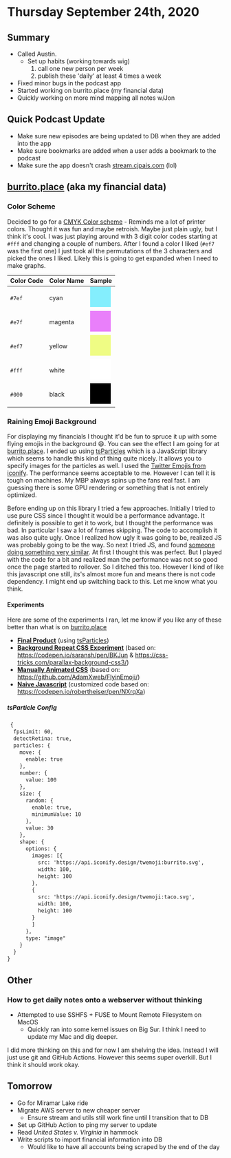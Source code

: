 # Thursday September 24th, 2020

## Summary

* Called Austin.
	* Set up habits (working towards wig)
	 	1. call one new person per week
		2. publish these 'daily' at least 4 times a week
* Fixed minor bugs in the podcast app 
* Started working on burrito.place (my financial data)
* Quickly working on more mind mapping all notes w/Jon

## Quick Podcast Update

* Make sure new episodes are being updated to DB when they are added into the app
* Make sure bookmarks are added when a user adds a bookmark to the podcast
* Make sure the app doesn't crash [stream.cjpais.com](https://stream.cjpais.com) (lol)

## [burrito.place](https://burrito.place) (aka my financial data)

### Color Scheme

Decided to go for a [CMYK Color scheme](https://coolors.co/eeff77-ee77ff-77eeff-000000-ffffff) - Reminds me a lot of printer colors. Thought it was fun and maybe retroish. Maybe just plain ugly, but I think it's cool. I was just playing around with 3 digit color codes starting at `#fff` and changing a couple of numbers. After I found a color I liked (`#ef7` was the first one) I just took all the permutations of the 3 characters and picked the ones I liked. Likely this is going to get expanded when I need to make graphs.

|Color Code|Color Name|Sample|
|---|---|---|
|`#7ef`|cyan|![](cyan.png)|
|`#e7f`|magenta|![](magenta.png)|
|`#ef7`|yellow|![](yellow.png)|
|`#fff`|white|![](white.png)|
|`#000`|black|![](black.png)|

### Raining Emoji Background

For displaying my financials I thought it'd be fun to spruce it up with some flying emojis in the background 😄. You can see the effect I am going for at [burrito.place](https://burrito.place). I ended up using [tsParticles](https://github.com/matteobruni/tsparticles) which is a JavaScript library which seems to handle this kind of thing quite nicely. It allows you to specify images for the particles as well. I used the [Twitter Emojis from iconify](https://iconify.design/icon-sets/twemoji/). The performance seems acceptable to me. However I can tell it is tough on machines. My MBP always spins up the fans real fast. I am guessing there is some GPU rendering or something that is not entirely optimized. 

Before ending up on this library I tried a few approaches. Initially I tried to use pure CSS since I thought it would be a performance advantage. It definitely is possible to get it to work, but I thought the performance was bad. In particular I saw a lot of frames skipping. The code to accomplish it was also quite ugly. Once I realized how ugly it was going to be, realized JS was probably going to be the way. So next I tried JS, and found [someone doing something very similar](https://codepen.io/robertheiser/pen/NXrqXa). At first I thought this was perfect. But I played with the code for a bit and realized man the performance was not so good once the page started to rollover. So I ditched this too. However I kind of like this javascript one still, its's almost more fun and means there is not code dependency. I might end up switching back to this. Let me know what you think.

#### Experiments

Here are some of the experiments I ran, let me know if you like any of these better than what is on [burrito.place](https://burrito.place)

* **[Final Product](https://burrito.place)** (using [tsParticles](https://github.com/matteobruni/tsparticles))
* **[Background Repeat CSS Experiment](css_repeat.html)** (based on: <https://codepen.io/saransh/pen/BKJun> & <https://css-tricks.com/parallax-background-css3/>)
* **[Manually Animated CSS](manual_css.html)** (based on: <https://github.com/AdamXweb/FlyinEmoji/>)
* **[Naive Javascript](naive_js.html)** (customized code based on: <https://codepen.io/robertheiser/pen/NXrqXa>)

##### tsParticle Config
```
 {                                                                                                                      
  fpsLimit: 60,                                                                                                                                        
  detectRetina: true,                                                                                                                                  
  particles: {                                                                                                                                         
    move: {                                                                                                                                            
      enable: true                                                                                                                                     
    },                                                                                                                                                 
    number: {                                                                                                                                          
      value: 100                                                                                                                                       
    },                                                                                                                                                 
    size: {                                                                                                                                            
      random: {                                                                                                                                        
        enable: true,                                                                                                                                  
        minimumValue: 10                                                                                                                               
      },                                                                                                                                               
      value: 30                                                                                                                                        
    },                                                                                                                                                 
    shape: {                                                                                                                                           
      options: {                                                                                                                                       
        images: [{                                                                                                                                     
          src: 'https://api.iconify.design/twemoji:burrito.svg',                                                                                       
          width: 100,                                                                                                                                  
          height: 100                                                                                                                                  
        },                                                                                                                                             
        {                                                                                                                                              
          src: 'https://api.iconify.design/twemoji:taco.svg',                                                                                          
          width: 100,                                                                                                                                  
          height: 100                                                                                                                                  
        }                                                                                                                                              
        ]                                                                                                                                              
      },                                                                                                                                               
      type: "image"                                                                                                                                    
    }                                                                                                                                                  
  }                                                                                                                                                    
}
```

## Other

### How to get daily notes onto a webserver without thinking

* Attempted to use SSHFS + FUSE to Mount Remote Filesystem on MacOS
	* Quickly ran into some kernel issues on Big Sur. I think I need to update my Mac and dig deeper.

I did more thinking on this and for now I am shelving the idea. Instead I will just use git and GitHub Actions. However this seems super overkill. But I think it should work okay. 


## Tomorrow

* Go for Miramar Lake ride
* Migrate AWS server to new cheaper server
	* Ensure stream and utils still work fine until I transition that to DB
* Set up GitHub Action to ping my server to update
* Read *United States v. Virginia* in hammock
* Write scripts to import financial information into DB
	* Would like to have all accounts being scraped by the end of the day